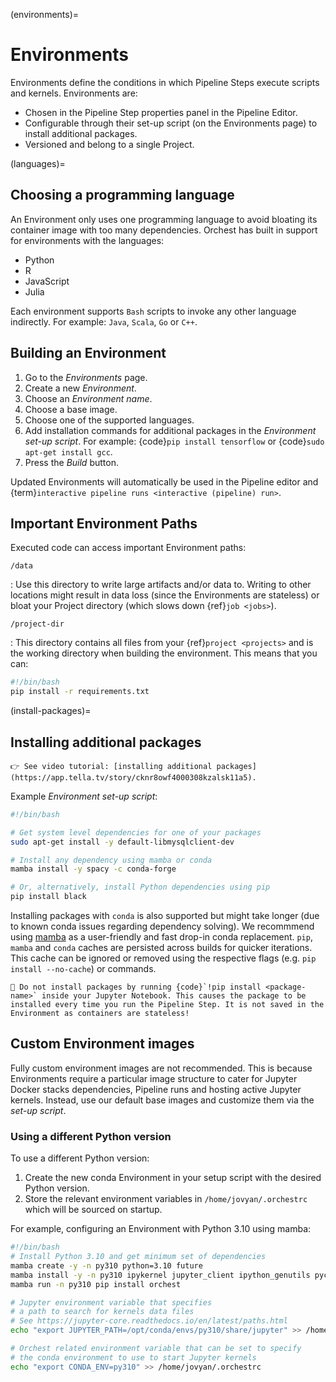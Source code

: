 (environments)=

# Environments

Environments define the conditions in which Pipeline Steps execute scripts and kernels. Environments are:

- Chosen in the Pipeline Step properties panel in the Pipeline Editor.
- Configurable through their set-up script (on the Environments page) to install additional packages.
- Versioned and belong to a single Project.

(languages)=

## Choosing a programming language

An Environment only uses one programming language to avoid bloating its container image with too many dependencies. Orchest has built in support for environments with the languages:

- Python
- R
- JavaScript
- Julia

Each environment supports `Bash` scripts to invoke any other language indirectly. For example: `Java`, `Scala`, `Go` or `C++`.

## Building an Environment

1. Go to the _Environments_ page.
2. Create a new _Environment_.
3. Choose an _Environment name_.
4. Choose a base image.
5. Choose one of the supported languages.
6. Add installation commands for additional packages in the _Environment set-up script_. For example: {code}`pip install tensorflow`
   or {code}`sudo apt-get install gcc`.
7. Press the _Build_ button.

Updated Environments will automatically be used in the Pipeline editor and {term}`interactive pipeline runs <interactive (pipeline) run>`.

## Important Environment Paths

Executed code can access important Environment paths:

`/data`

: Use this directory to write large artifacts and/or data to. Writing to other locations might result in data loss (since the Environments are stateless) or bloat your Project directory (which slows down {ref}`job <jobs>`).

`/project-dir`

: This directory contains all files from your {ref}`project <projects>` and is the working directory when building the environment. This means that you can:

```bash
#!/bin/bash
pip install -r requirements.txt
```

(install-packages)=

## Installing additional packages

```{tip}
👉 See video tutorial: [installing additional packages](https://app.tella.tv/story/cknr8owf4000308kzalsk11a5).
```

Example _Environment set-up script_:

```bash
#!/bin/bash

# Get system level dependencies for one of your packages
sudo apt-get install -y default-libmysqlclient-dev

# Install any dependency using mamba or conda
mamba install -y spacy -c conda-forge

# Or, alternatively, install Python dependencies using pip
pip install black
```

Installing packages with `conda` is also supported but might take longer (due to known conda issues regarding dependency solving). We recommmend using [mamba](https://mamba.readthedocs.io/) as a user-friendly and fast drop-in conda replacement. `pip`, `mamba` and `conda` caches are persisted across builds for quicker iterations. This cache can be ignored or removed using the respective flags (e.g. `pip install --no-cache`) or commands.

```{warning}
🚨 Do not install packages by running {code}`!pip install <package-name>` inside your Jupyter Notebook. This causes the package to be installed every time you run the Pipeline Step. It is not saved in the Environment as containers are stateless!
```

## Custom Environment images

Fully custom environment images are not recommended. This is because Environments require a particular image structure to cater for Jupyter Docker stacks dependencies, Pipeline runs and hosting active Jupyter kernels. Instead, use our default base images and customize them via the _set-up script_.

### Using a different Python version

To use a different Python version:

1. Create the new conda Environment in your setup script with the desired Python version.
2. Store the relevant environment variables in `/home/jovyan/.orchestrc` which will be sourced on startup.

For example, configuring an Environment with Python 3.10 using mamba:

```bash
#!/bin/bash
# Install Python 3.10 and get minimum set of dependencies
mamba create -y -n py310 python=3.10 future
mamba install -y -n py310 ipykernel jupyter_client ipython_genutils pycryptodomex future "pyarrow<8.0.0"
mamba run -n py310 pip install orchest

# Jupyter environment variable that specifies
# a path to search for kernels data files
# See https://jupyter-core.readthedocs.io/en/latest/paths.html
echo "export JUPYTER_PATH=/opt/conda/envs/py310/share/jupyter" >> /home/jovyan/.orchestrc

# Orchest related environment variable that can be set to specify
# the conda environment to use to start Jupyter kernels
echo "export CONDA_ENV=py310" >> /home/jovyan/.orchestrc
```

